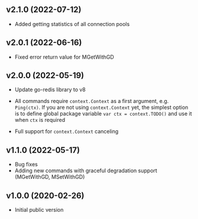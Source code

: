 ## v2.1.0 (2022-07-12)

- Added getting statistics of all connection pools

## v2.0.1 (2022-06-16)

- Fixed error return value for MGetWithGD

## v2.0.0 (2022-05-19)

- Update go-redis library to v8

- All commands require `context.Context` as a first argument, e.g. `Ping(ctx)`. If you are not
  using `context.Context` yet, the simplest option is to define global package variable
  `var ctx = context.TODO()` and use it when `ctx` is required

- Full support for `context.Context` canceling

## v1.1.0 (2022-05-17)

- Bug fixes
- Adding new commands with graceful degradation support (MGetWithGD, MSetWithGD)

## v1.0.0 (2020-02-26)

- Initial public version